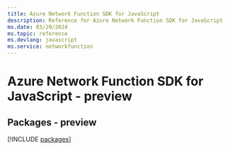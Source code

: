 ```yaml
---
title: Azure Network Function SDK for JavaScript
description: Reference for Azure Network Function SDK for JavaScript
ms.date: 03/29/2024
ms.topic: reference
ms.devlang: javascript
ms.service: networkfunction
---
```

# Azure Network Function SDK for JavaScript - preview
## Packages - preview
[!INCLUDE [packages](network-function-index.md)]